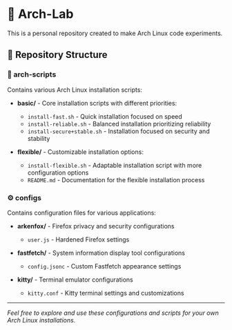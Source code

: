 # 🧪 Arch-Lab

This is a personal repository created to make Arch Linux code experiments.

## 📂 Repository Structure

### 🐧 arch-scripts

Contains various Arch Linux installation scripts:

- **basic/** - Core installation scripts with different priorities:
  - `install-fast.sh` - Quick installation focused on speed
  - `install-reliable.sh` - Balanced installation prioritizing reliability
  - `install-secure+stable.sh` - Installation focused on security and stability

- **flexible/** - Customizable installation options:
  - `install-flexible.sh` - Adaptable installation script with more configuration options
  - `README.md` - Documentation for the flexible installation process

### ⚙️ configs

Contains configuration files for various applications:

- **arkenfox/** - Firefox privacy and security configurations
  - `user.js` - Hardened Firefox settings

- **fastfetch/** - System information display tool configurations
  - `config.jsonc` - Custom Fastfetch appearance settings

- **kitty/** - Terminal emulator configurations
  - `kitty.conf` - Kitty terminal settings and customizations

---

*Feel free to explore and use these configurations and scripts for your own Arch Linux installations.* 

